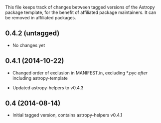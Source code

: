 This file keeps track of changes between tagged versions of the Astropy
package template, for the benefit of affiliated package maintainers. It can
be removed in affiliated packages.

0.4.2 (untagged)
----------------

- No changes yet

0.4.1 (2014-10-22)
------------------

- Changed order of exclusion in MANIFEST.in, excluding *.pyc *after* including
  astropy-template

- Updated astropy-helpers to v0.4.3

0.4 (2014-08-14)
----------------

- Initial tagged version, contains astropy-helpers v0.4.1
